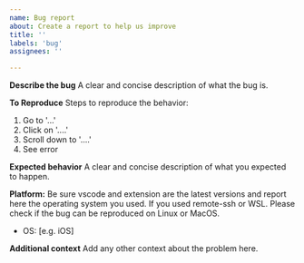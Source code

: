 ```yaml
---
name: Bug report
about: Create a report to help us improve
title: ''
labels: 'bug'
assignees: ''

---
```


**Describe the bug**
A clear and concise description of what the bug is.

**To Reproduce**
Steps to reproduce the behavior:
1. Go to '...'
2. Click on '....'
3. Scroll down to '....'
4. See error

**Expected behavior**
A clear and concise description of what you expected to happen.

**Platform:**
Be sure vscode and extension are the latest versions and report here the
operating system you used. If you used remote-ssh or WSL. Please check if the
bug can be reproduced on Linux or MacOS.

 - OS: [e.g. iOS]

**Additional context**
Add any other context about the problem here.
